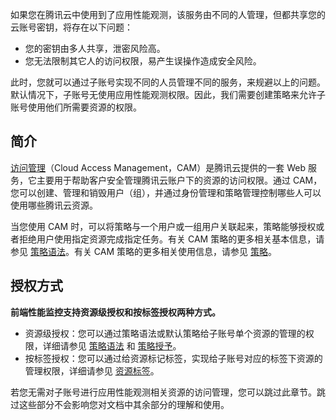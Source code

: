 如果您在腾讯云中使用到了应用性能观测，该服务由不同的人管理，但都共享您的云账号密钥，将存在以下问题：
- 您的密钥由多人共享，泄密风险高。
- 您无法限制其它人的访问权限，易产生误操作造成安全风险。

此时，您就可以通过子账号实现不同的人员管理不同的服务，来规避以上的问题。默认情况下，子账号无使用应用性能观测权限。因此，我们需要创建策略来允许子账号使用他们所需要资源的权限。

## 简介

[访问管理](https://cloud.tencent.com/document/product/598)（Cloud Access Management，CAM）是腾讯云提供的一套 Web 服务，它主要用于帮助客户安全管理腾讯云账户下的资源的访问权限。通过 CAM，您可以创建、管理和销毁用户（组），并通过身份管理和策略管理控制哪些人可以使用哪些腾讯云资源。

当您使用 CAM 时，可以将策略与一个用户或一组用户关联起来，策略能够授权或者拒绝用户使用指定资源完成指定任务。有关 CAM 策略的更多相关基本信息，请参见 [策略语法](https://cloud.tencent.com/document/product/598/10596)。有关 CAM 策略的更多相关使用信息，请参见 [策略](https://cloud.tencent.com/document/product/598/10601)。

## 授权方式

**前端性能监控支持资源级授权和按标签授权两种方式。**

- 资源级授权：您可以通过策略语法或默认策略给子账号单个资源的管理的权限，详细请参见 [策略语法](https://cloud.tencent.com/document/product/1463/58163) 和 [策略授予](https://cloud.tencent.com/document/product/1463/58164)。
- 按标签授权：您可以通过给资源标记标签，实现给子账号对应的标签下资源的管理权限，详细请参见 [资源标签](https://cloud.tencent.com/document/product/1463/58165)。

若您无需对子账号进行应用性能观测相关资源的访问管理，您可以跳过此章节。跳过这些部分不会影响您对文档中其余部分的理解和使用。
